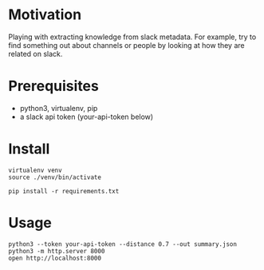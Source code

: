 # Motivation

Playing with extracting knowledge from slack metadata. For example, try to find something out about channels
or people by looking at how they are related on slack.

# Prerequisites

* python3, virtualenv, pip
* a slack api token (your-api-token below)

# Install

    virtualenv venv
    source ./venv/bin/activate

    pip install -r requirements.txt

# Usage

    python3 --token your-api-token --distance 0.7 --out summary.json
    python3 -m http.server 8000
    open http://localhost:8000
